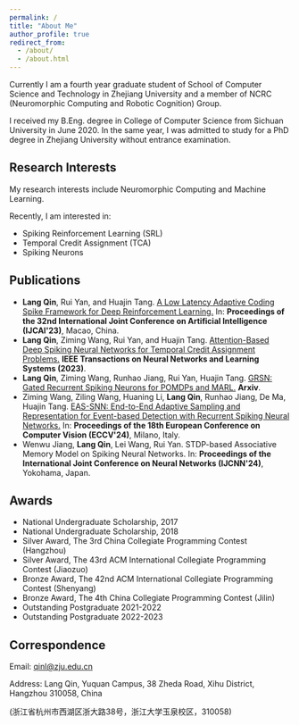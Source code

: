 ```yaml
---
permalink: /
title: "About Me"
author_profile: true
redirect_from: 
  - /about/
  - /about.html
---
```


Currently I am a fourth year graduate student of School of Computer Science and Technology in Zhejiang University and a member of NCRC (Neuromorphic Computing and Robotic Cognition) Group.

I received my B.Eng. degree in College of Computer Science from Sichuan University in June 2020. In the same year, I was admitted to study for a PhD degree in Zhejiang University without entrance examination.

## Research Interests

My research interests include Neuromorphic Computing and Machine Learning.

Recently, I am interested in:

* Spiking Reinforcement Learning (SRL)
* Temporal Credit Assignment (TCA)
* Spiking Neurons

## Publications

* **Lang Qin**, Rui Yan, and Huajin Tang. [A Low Latency Adaptive Coding Spike Framework for Deep Reinforcement Learning.](https://www.ijcai.org/proceedings/2023/0340) In: **Proceedings of the 32nd International Joint Conference on Artificial Intelligence  (IJCAI'23)**, Macao, China.
* **Lang Qin**, Ziming Wang, Rui Yan, and Huajin Tang. [Attention-Based Deep Spiking Neural Networks for Temporal Credit Assignment Problems.](https://ieeexplore.ieee.org/document/10038509) **IEEE Transactions on Neural Networks and Learning Systems (2023)**.
* **Lang Qin**, Ziming Wang, Runhao Jiang, Rui Yan, Huajin Tang. [GRSN: Gated Recurrent Spiking Neurons for POMDPs and MARL.](https://arxiv.org/abs/2404.15597) **Arxiv**.
* Ziming Wang, Ziling Wang, Huaning Li, **Lang Qin**, Runhao Jiang, De Ma, Huajin Tang. [EAS-SNN: End-to-End Adaptive Sampling and Representation for Event-based Detection with Recurrent Spiking Neural Networks.](https://arxiv.org/abs/2403.12574) In: **Proceedings of the 18th European Conference on Computer Vision (ECCV'24)**, Milano, Italy.
* Wenwu Jiang, **Lang Qin**, Lei Wang, Rui Yan. STDP-based Associative Memory Model on Spiking Neural Networks. In: **Proceedings of the International Joint Conference on Neural Networks (IJCNN'24)**, Yokohama, Japan.

## Awards

* National Undergraduate Scholarship, 2017
* National Undergraduate Scholarship, 2018
* Silver Award, The 3rd China Collegiate Programming Contest (Hangzhou)
* Silver Award, The 43rd ACM International Collegiate Programming Contest (Jiaozuo)
* Bronze Award, The 42nd ACM International Collegiate Programming Contest (Shenyang)
* Bronze Award, The 4th China Collegiate Programming Contest (Jilin)
* Outstanding Postgraduate 2021-2022
* Outstanding Postgraduate 2022-2023

## Correspondence

Email: qinl@zju.edu.cn

Address: Lang Qin, Yuquan Campus, 38 Zheda Road, Xihu District, Hangzhou 310058, China

(浙江省杭州市西湖区浙大路38号，浙江大学玉泉校区，310058)
